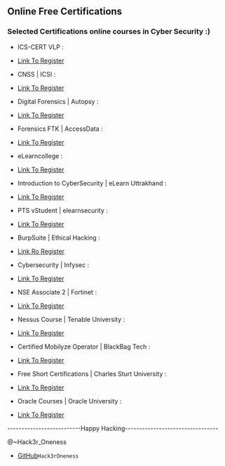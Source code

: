 ## Online Free Certifications

### Selected Certifications online courses in Cyber Security :)

- ICS-CERT VLP :

- [Link To Register](https://ics-cert-training.inl.gov/learn)

- CNSS | ICSI :

- [Link To Register](https://www.icsi.co.uk/users/sign_in)

- Digital Forensics | Autopsy :

- [Link To Register](https://training.autopsy.com/users/sign_in)

- Forensics FTK | AccessData :

- [Link To Register](https://training.accessdata.com/)

- eLearncollege :

- [Link To Register](https://www.elearningcollege.com/login.php)

- Introduction to CyberSecurity | eLearn Uttrakhand :

- [Link To Register](http://elearning.uou.ac.in/)

- PTS vStudent | elearnsecurity :

- [Link To Register](https://members.elearnsecurity.com/)

- BurpSuite | Ethical Hacking :

- [Link Ro Register](https://academy.ehacking.net/courses/)

- Cybersecurity | Infysec :

- [Link To Register](https://academy.infysec.com/)

- NSE Associate 2 | Fortinet :

- [Link To Register](https://training.fortinet.com/)

- Nessus Course | Tenable University :

- [Link To Register](https://university.tenable.com/learn/course/)

- Certified Mobilyze Operator | BlackBag Tech :

- [Link To Register](https://www.blackbagtech.com/training/certifications/)

- Free Short Certifications | Charles Sturt University :

- [Link To Register](https://www.itmasters.edu.au/about-it-masters/free-short-courses/)

- Oracle Courses | Oracle University :

- [Link To Register](https://learn.oracle.com/ols/course-list/35644)

--------------------------Happy Hacking---------------------------------

@~Hack3r_Oneness 
- [GitHub](https://github.com/Hack3rOneness/)`Hack3rOneness`
